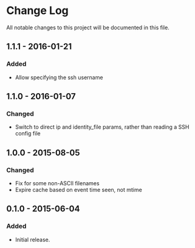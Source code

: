 # Change Log
All notable changes to this project will be documented in this file.

## 1.1.1 - 2016-01-21

### Added
- Allow specifying the ssh username

## 1.1.0 - 2016-01-07

### Changed
- Switch to direct ip and identity_file params, rather than reading a SSH config file

## 1.0.0 - 2015-08-05

### Changed
- Fix for some non-ASCII filenames
- Expire cache based on event time seen, not mtime

## 0.1.0 - 2015-06-04

### Added
- Initial release.

